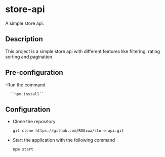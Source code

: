 # store-api

A simple store api.

## Description

This project is a  simple store api with different features like filtering, rating sorting and pagination.

## Pre-configuration
-Run the command

      ``npm install``

## Configuration
- Clone the repository
  
      git clone https://github.com/ROGiwa/store-api.git
- Start the application with the following command
  
      npm start
